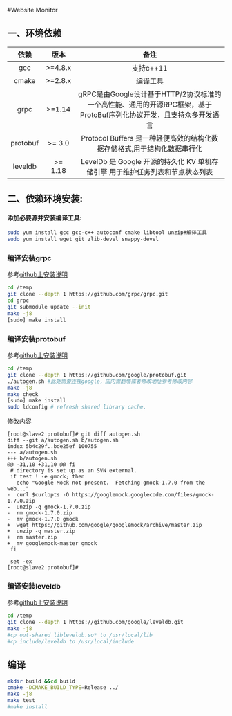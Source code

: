 #Website Monitor 


## 一、环境依赖

|依赖|版本|备注|
|:-:|:-:|:-:|
|gcc|>=4.8.x|支持c++11|
|cmake|>=2.8.x|编译工具|
|grpc|>=1.14|gRPC是由Google设计基于HTTP/2协议标准的一个高性能、通用的开源RPC框架，基于ProtoBuf序列化协议开发，且支持众多开发语言|
|protobuf|>= 3.0|Protocol Buffers 是一种轻便高效的结构化数据存储格式,用于结构化数据串行化|
| leveldb |>= 1.18|LevelDb 是 Google 开源的持久化 KV 单机存储引擎 用于维护任务列表和节点状态列表|

## 二、依赖环境安装:

####  添加必要源并安装编译工具:

```bash
sudo yum install gcc gcc-c++ autoconf cmake libtool unzip#编译工具
sudo yum install wget git zlib-devel snappy-devel
```

### 编译安装grpc 
参考[github上安装说明](https://github.com/grpc/grpc/blob/master/INSTALL.md)

```bash
cd /temp 
git clone --depth 1 https://github.com/grpc/grpc.git
cd grpc
git submodule update --init
make -j8
[sudo] make install
```

### 编译安装protobuf
参考[github上安装说明](https://github.com/google/protobuf/blob/master/src/README.md)

```bash
cd /temp 
git clone --depth 1 https://github.com/google/protobuf.git
./autogen.sh #此处需要连接google，国内需翻墙或者修改地址参考修改内容
make -j8
make check
[sudo] make install
sudo ldconfig # refresh shared library cache.
```

修改内容

```git
[root@slave2 protobuf]# git diff autogen.sh 
diff --git a/autogen.sh b/autogen.sh
index 5b4c29f..bde25ef 100755
--- a/autogen.sh
+++ b/autogen.sh
@@ -31,10 +31,10 @@ fi
 # directory is set up as an SVN external.
 if test ! -e gmock; then
   echo "Google Mock not present.  Fetching gmock-1.7.0 from the web..."
-  curl $curlopts -O https://googlemock.googlecode.com/files/gmock-1.7.0.zip
-  unzip -q gmock-1.7.0.zip
-  rm gmock-1.7.0.zip
-  mv gmock-1.7.0 gmock
+  wget https://github.com/google/googlemock/archive/master.zip
+  unzip -q master.zip
+  rm master.zip
+  mv googlemock-master gmock
 fi
 
 set -ex
[root@slave2 protobuf]#
```

### 编译安装leveldb

参考[github上安装说明](https://github.com/google/leveldb)

```bash
cd /temp 
git clone --depth 1 https://github.com/google/leveldb.git
make -j8
#cp out-shared libleveldb.so* to /usr/local/lib
#cp include/leveldb to /usr/local/include

```
## 编译

```bash
mkdir build &&cd build
cmake -DCMAKE_BUILD_TYPE=Release ../
make -j8
make test
#make install

```
